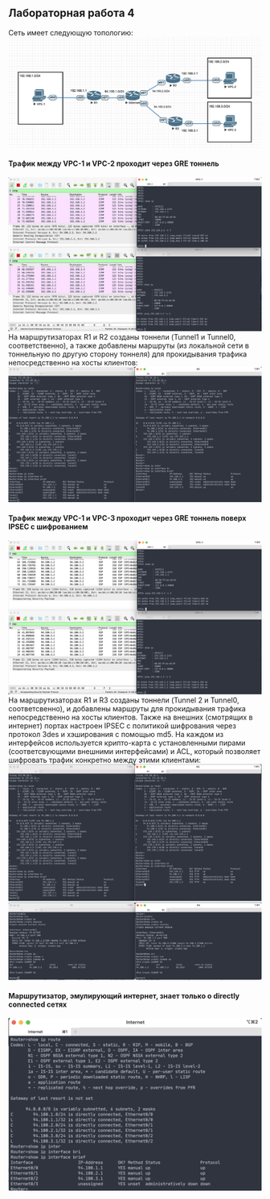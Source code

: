 ## Лабораторная работа 4
Сеть имеет следующую топологию:
![](images/topology.png)

#### Трафик между VPC-1 и VPC-2 проходит через GRE тоннель
![](images/ping_12.png)
На маршрутизаторах R1 и R2 созданы тоннели (Tunnel1 и Tunnel0, соответственно), а также добавлены маршруты (из локальной сети в тоннельную по другую сторону тоннеля) для прокидывания трафика непосредственно на хосты клиентов:
![](images/R1_R2.png)
#### Трафик между VPC-1 и VPC-3 проходит через GRE тоннель поверх IPSEC с шифрованием
![](images/ping_13.png)
На маршрутизаторах R1 и R3 созданы тоннели (Tunnel 2 и Tunnel0, соответсвенно), и добавлены маршруты для прокидывания трафика непосредственно на хосты клиентов. Также на внешних (смотрящих в интернет) портах настроен IPSEC с политикой шифрования через протокол 3des и хэширования с помощью md5. На каждом из интерфейсов используется крипто-карта с установленными пирами (соответсвующими внешними интерфейсами) и ACL, который позволяет шифровать трафик конкретно между этими клиентами:
![](images/R1_R3.png)
![](images/R1_R3_crypto.png)
#### Маршрутизатор, эмулирующий интернет, знает только о directly connected сетях
![](images/internet.png)
